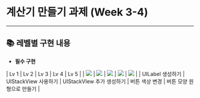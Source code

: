 # 계산기 만들기 과제 (Week 3-4)
***

## 📚 레벨별 구현 내용
- **필수 구현**

| Lv 1 | Lv 2 | Lv 3 | Lv 4 | Lv 5 |
| ![](image/1.png) | ![](image/2.png) | ![](image/3.png) | ![](image/4.png) | ![](image/5.png) |
| UILabel 생성하기 | UIStackView 사용하기 | UIStackVIew 추가 생성하기 | 버튼 색상 변경 | 버튼 모양 원형으로 만들기 |


